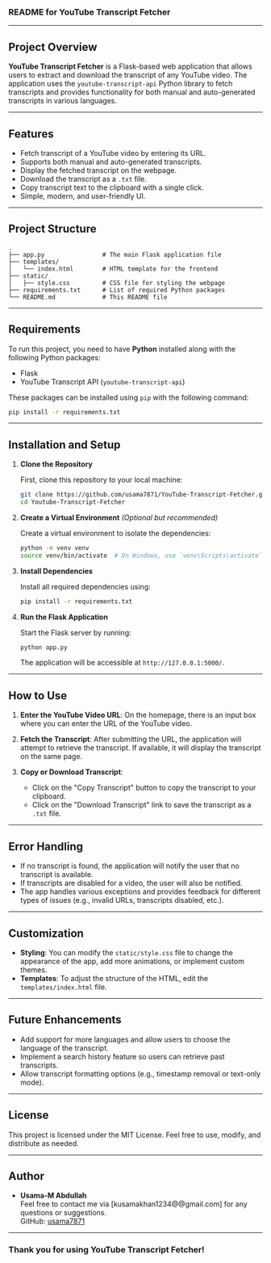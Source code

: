 ### README for **YouTube Transcript Fetcher**

---

## Project Overview

**YouTube Transcript Fetcher** is a Flask-based web application that allows users to extract and download the transcript of any YouTube video. The application uses the `youtube-transcript-api` Python library to fetch transcripts and provides functionality for both manual and auto-generated transcripts in various languages.

---

## Features

- Fetch transcript of a YouTube video by entering its URL.
- Supports both manual and auto-generated transcripts.
- Display the fetched transcript on the webpage.
- Download the transcript as a `.txt` file.
- Copy transcript text to the clipboard with a single click.
- Simple, modern, and user-friendly UI.

---

## Project Structure

```plaintext
.
├── app.py                # The main Flask application file
├── templates/
│   └── index.html        # HTML template for the frontend
├── static/
│   ├── style.css         # CSS file for styling the webpage
├── requirements.txt      # List of required Python packages
└── README.md             # This README file
```

---

## Requirements

To run this project, you need to have **Python** installed along with the following Python packages:

- Flask
- YouTube Transcript API (`youtube-transcript-api`)

These packages can be installed using `pip` with the following command:

```bash
pip install -r requirements.txt
```

---

## Installation and Setup

1. **Clone the Repository**

   First, clone this repository to your local machine:

   ```bash
   git clone https://github.com/usama7871/YouTube-Transcript-Fetcher.git
   cd Youtube-Transcript-Fetcher
   ```

2. **Create a Virtual Environment** *(Optional but recommended)*

   Create a virtual environment to isolate the dependencies:

   ```bash
   python -m venv venv
   source venv/bin/activate  # On Windows, use `venv\Scripts\activate`
   ```

3. **Install Dependencies**

   Install all required dependencies using:

   ```bash
   pip install -r requirements.txt
   ```

4. **Run the Flask Application**

   Start the Flask server by running:

   ```bash
   python app.py
   ```

   The application will be accessible at `http://127.0.0.1:5000/`.

---

## How to Use

1. **Enter the YouTube Video URL**: On the homepage, there is an input box where you can enter the URL of the YouTube video.

2. **Fetch the Transcript**: After submitting the URL, the application will attempt to retrieve the transcript. If available, it will display the transcript on the same page.

3. **Copy or Download Transcript**:
    - Click on the "Copy Transcript" button to copy the transcript to your clipboard.
    - Click on the "Download Transcript" link to save the transcript as a `.txt` file.

---

## Error Handling

- If no transcript is found, the application will notify the user that no transcript is available.
- If transcripts are disabled for a video, the user will also be notified.
- The app handles various exceptions and provides feedback for different types of issues (e.g., invalid URLs, transcripts disabled, etc.).

---

## Customization

- **Styling**: You can modify the `static/style.css` file to change the appearance of the app, add more animations, or implement custom themes.
- **Templates**: To adjust the structure of the HTML, edit the `templates/index.html` file.

---

## Future Enhancements

- Add support for more languages and allow users to choose the language of the transcript.
- Implement a search history feature so users can retrieve past transcripts.
- Allow transcript formatting options (e.g., timestamp removal or text-only mode).

---

## License

This project is licensed under the MIT License. Feel free to use, modify, and distribute as needed.

---

## Author

- **Usama-M Abdullah**  
  Feel free to contact me via [kusamakhan1234@@gmail.com] for any questions or suggestions.  
  GitHub: [usama7871](https://github.com/usama7871)

---

### Thank you for using YouTube Transcript Fetcher!

